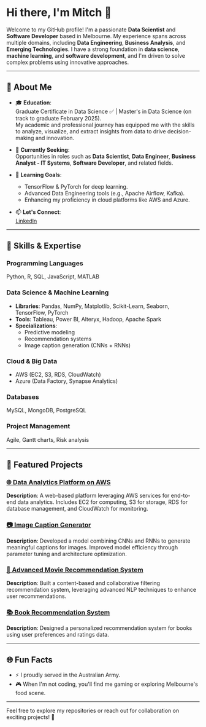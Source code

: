 # Hi there, I'm Mitch 👋

Welcome to my GitHub profile! I'm a passionate **Data Scientist** and **Software Developer** based in Melbourne. My experience spans across multiple domains, including **Data Engineering**, **Business Analysis**, and **Emerging Technologies**. I have a strong foundation in **data science**, **machine learning**, and **software development**, and I'm driven to solve complex problems using innovative approaches.

---

## 🌟 About Me

- 🎓 **Education**:  
  Graduate Certificate in Data Science ✅ | Master's in Data Science (on track to graduate February 2025).  
  My academic and professional journey has equipped me with the skills to analyze, visualize, and extract insights from data to drive decision-making and innovation.

- 💼 **Currently Seeking**:  
  Opportunities in roles such as **Data Scientist**, **Data Engineer**, **Business Analyst - IT Systems**, **Software Developer**, and related fields.

- 🌱 **Learning Goals**:  
  - TensorFlow & PyTorch for deep learning.  
  - Advanced Data Engineering tools (e.g., Apache Airflow, Kafka).  
  - Enhancing my proficiency in cloud platforms like AWS and Azure.

- 📫 **Let's Connect**:  
  [LinkedIn](https://www.linkedin.com/in/mitchparker99/)  

---

## 🔧 Skills & Expertise

### **Programming Languages**  
Python, R, SQL, JavaScript, MATLAB  

### **Data Science & Machine Learning**  
- **Libraries**: Pandas, NumPy, Matplotlib, Scikit-Learn, Seaborn, TensorFlow, PyTorch  
- **Tools**: Tableau, Power BI, Alteryx, Hadoop, Apache Spark  
- **Specializations**:  
  - Predictive modeling  
  - Recommendation systems  
  - Image caption generation (CNNs + RNNs)  

### **Cloud & Big Data**  
- AWS (EC2, S3, RDS, CloudWatch)  
- Azure (Data Factory, Synapse Analytics)  

### **Databases**  
MySQL, MongoDB, PostgreSQL  

### **Project Management**  
Agile, Gantt charts, Risk analysis  

---

## 📂 Featured Projects

### [🌐 Data Analytics Platform on AWS](#)  
**Description**: A web-based platform leveraging AWS services for end-to-end data analytics. Includes EC2 for computing, S3 for storage, RDS for database management, and CloudWatch for monitoring.  

### [📷 Image Caption Generator](#)  
**Description**: Developed a model combining CNNs and RNNs to generate meaningful captions for images. Improved model efficiency through parameter tuning and architecture optimization.

### [🎥 Advanced Movie Recommendation System](#)  
**Description**: Built a content-based and collaborative filtering recommendation system, leveraging advanced NLP techniques to enhance user recommendations.  

### [📚 Book Recommendation System](#)  
**Description**: Designed a personalized recommendation system for books using user preferences and ratings data.

---

## 🌐 Fun Facts  
- ⚡ I proudly served in the Australian Army.  
- 🎮 When I'm not coding, you'll find me gaming or exploring Melbourne's food scene.  

---

Feel free to explore my repositories or reach out for collaboration on exciting projects! 🚀

